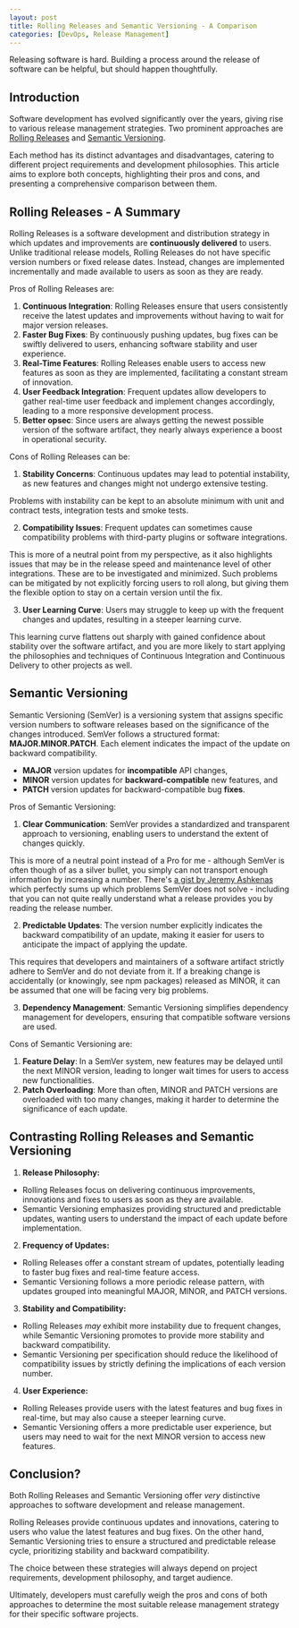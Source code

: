 ```yaml
---
layout: post
title: Rolling Releases and Semantic Versioning - A Comparison
categories: [DevOps, Release Management]
---
```


Releasing software is hard. Building a process around the release of software can be helpful, but should happen thoughtfully.

## Introduction

Software development has evolved significantly over the years, giving rise to various release management strategies. Two prominent approaches are [Rolling Releases](https://en.wikipedia.org/wiki/Rolling_release) and [Semantic Versioning](https://semver.org/).

Each method has its distinct advantages and disadvantages, catering to different project requirements and development philosophies. This article aims to explore both concepts, highlighting their pros and cons, and presenting a comprehensive comparison between them.

## Rolling Releases - A Summary

Rolling Releases is a software development and distribution strategy in which updates and improvements are **continuously delivered** to users. Unlike traditional release models, Rolling Releases do not have specific version numbers or fixed release dates. Instead, changes are implemented incrementally and made available to users as soon as they are ready.

Pros of Rolling Releases are:

1. **Continuous Integration**: Rolling Releases ensure that users consistently receive the latest updates and improvements without having to wait for major version releases.
2. **Faster Bug Fixes**: By continuously pushing updates, bug fixes can be swiftly delivered to users, enhancing software stability and user experience.
3. **Real-Time Features**: Rolling Releases enable users to access new features as soon as they are implemented, facilitating a constant stream of innovation.
4. **User Feedback Integration**: Frequent updates allow developers to gather real-time user feedback and implement changes accordingly, leading to a more responsive development process.
5. **Better opsec**: Since users are always getting the newest possible version of the software artifact, they nearly always experience a boost in operational security.

Cons of Rolling Releases can be:

1. **Stability Concerns**: Continuous updates may lead to potential instability, as new features and changes might not undergo extensive testing.

Problems with instability can be kept to an absolute minimum with unit and contract tests, integration tests and smoke tests.

2. **Compatibility Issues**: Frequent updates can sometimes cause compatibility problems with third-party plugins or software integrations.

This is more of a neutral point from my perspective, as it also highlights issues that may be in the release speed and maintenance level of other integrations. These are to be investigated and minimized. Such problems can be mitigated by not explicitly forcing users to roll along, but giving them the flexible option to stay on a certain version until the fix.

3. **User Learning Curve**: Users may struggle to keep up with the frequent changes and updates, resulting in a steeper learning curve.

This learning curve flattens out sharply with gained confidence about stability over the software artifact, and you are more likely to start applying the philosophies and techniques of Continuous Integration and Continuous Delivery to other projects as well.

## Semantic Versioning

Semantic Versioning (SemVer) is a versioning system that assigns specific version numbers to software releases based on the significance of the changes introduced. SemVer follows a structured format: **MAJOR.MINOR.PATCH**. Each element indicates the impact of the update on backward compatibility.

- **MAJOR** version updates for **incompatible** API changes,
- **MINOR** version updates for **backward-compatible** new features, and
- **PATCH** version updates for backward-compatible bug **fixes**.

Pros of Semantic Versioning:

1. **Clear Communication**: SemVer provides a standardized and transparent approach to versioning, enabling users to understand the extent of changes quickly.

This is more of a neutral point instead of a Pro for me - although SemVer is often though of as a silver bullet, you simply can not transport enough information by increasing a number. There's [a gist by Jeremy Ashkenas](https://gist.github.com/jashkenas/cbd2b088e20279ae2c8e) which perfectly sums up which problems SemVer does not solve - including that you can not quite really understand what a release provides you by reading the release number.

2. **Predictable Updates**: The version number explicitly indicates the backward compatibility of an update, making it easier for users to anticipate the impact of applying the update.

This requires that developers and maintainers of a software artifact strictly adhere to SemVer and do not deviate from it. If a breaking change is accidentally (or knowingly, see npm packages) released as MINOR, it can be assumed that one will be facing very big problems.

3. **Dependency Management**: Semantic Versioning simplifies dependency management for developers, ensuring that compatible software versions are used.

Cons of Semantic Versioning are:

1. **Feature Delay**: In a SemVer system, new features may be delayed until the next MINOR version, leading to longer wait times for users to access new functionalities.
2. **Patch Overloading**: More than often, MINOR and PATCH versions are overloaded with too many changes, making it harder to determine the significance of each update.

## Contrasting Rolling Releases and Semantic Versioning

1. **Release Philosophy:**

- Rolling Releases focus on delivering continuous improvements, innovations and fixes to users as soon as they are available.
- Semantic Versioning emphasizes providing structured and predictable updates, wanting users to understand the impact of each update before implementation.

2. **Frequency of Updates:**

- Rolling Releases offer a constant stream of updates, potentially leading to faster bug fixes and real-time feature access.
- Semantic Versioning follows a more periodic release pattern, with updates grouped into meaningful MAJOR, MINOR, and PATCH versions.

3. **Stability and Compatibility:**

- Rolling Releases _may_ exhibit more instability due to frequent changes, while Semantic Versioning promotes to provide more stability and backward compatibility.
- Semantic Versioning per specification should reduce the likelihood of compatibility issues by strictly defining the implications of each version number.

4. **User Experience:**

- Rolling Releases provide users with the latest features and bug fixes in real-time, but may also cause a steeper learning curve.
- Semantic Versioning offers a more predictable user experience, but users may need to wait for the next MINOR version to access new features.

## Conclusion?

Both Rolling Releases and Semantic Versioning offer _very_ distinctive approaches to software development and release management.

Rolling Releases provide continuous updates and innovations, catering to users who value the latest features and bug fixes. On the other hand, Semantic Versioning tries to ensure a structured and predictable release cycle, prioritizing stability and backward compatibility.

The choice between these strategies will always depend on project requirements, development philosophy, and target audience.

Ultimately, developers must carefully weigh the pros and cons of both approaches to determine the most suitable release management strategy for their specific software projects.

